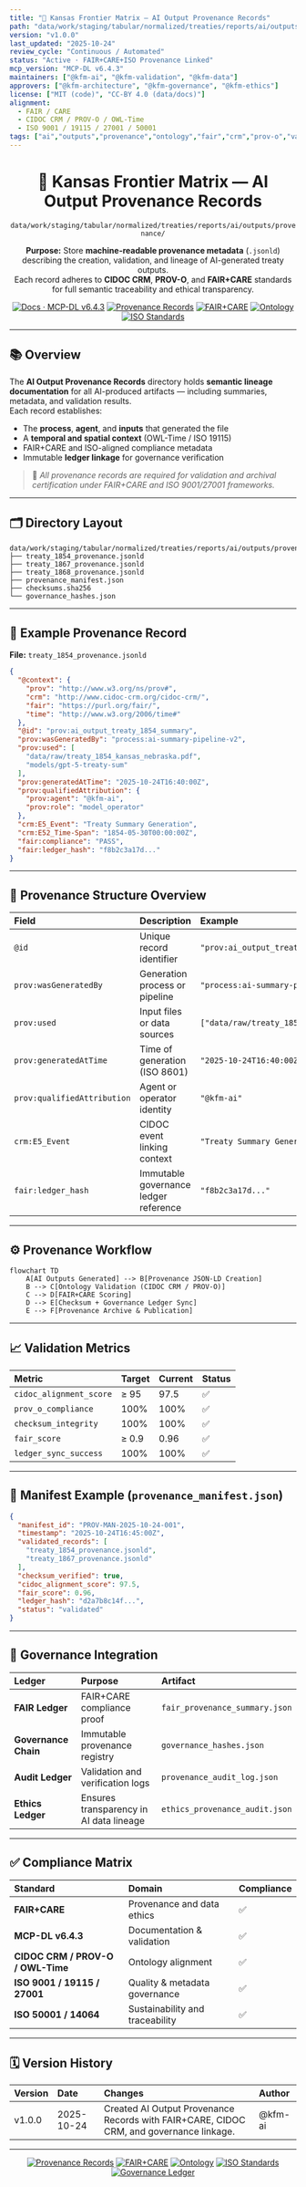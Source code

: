 ```yaml
---
title: "🔗 Kansas Frontier Matrix — AI Output Provenance Records"
path: "data/work/staging/tabular/normalized/treaties/reports/ai/outputs/provenance/README.md"
version: "v1.0.0"
last_updated: "2025-10-24"
review_cycle: "Continuous / Automated"
status: "Active · FAIR+CARE+ISO Provenance Linked"
mcp_version: "MCP-DL v6.4.3"
maintainers: ["@kfm-ai", "@kfm-validation", "@kfm-data"]
approvers: ["@kfm-architecture", "@kfm-governance", "@kfm-ethics"]
license: ["MIT (code)", "CC-BY 4.0 (data/docs)"]
alignment:
  - FAIR / CARE
  - CIDOC CRM / PROV-O / OWL-Time
  - ISO 9001 / 19115 / 27001 / 50001
tags: ["ai","outputs","provenance","ontology","fair","crm","prov-o","validation","iso","governance"]
---
```


<div align="center">

# 🔗 Kansas Frontier Matrix — **AI Output Provenance Records**
`data/work/staging/tabular/normalized/treaties/reports/ai/outputs/provenance/`

**Purpose:** Store **machine-readable provenance metadata** (`.jsonld`) describing the creation, validation, and lineage of AI-generated treaty outputs.  
Each record adheres to **CIDOC CRM**, **PROV-O**, and **FAIR+CARE** standards for full semantic traceability and ethical transparency.

[![Docs · MCP-DL v6.4.3](https://img.shields.io/badge/Docs-MCP--DL%20v6.4.3-blue)]()
[![Provenance Records](https://img.shields.io/badge/Provenance-Records-6f42c1)]()
[![FAIR+CARE](https://img.shields.io/badge/FAIR%20%2B%20CARE-Compliant-2ecc71)]()
[![Ontology](https://img.shields.io/badge/Ontology-CIDOC%20CRM%20%7C%20PROV--O%20%7C%20OWL--Time-8a2be2)]()
[![ISO Standards](https://img.shields.io/badge/ISO-9001%20%7C%202701%20%7C%2050001-229954)]()

</div>

---

## 📚 Overview

The **AI Output Provenance Records** directory holds **semantic lineage documentation** for all AI-produced artifacts — including summaries, metadata, and validation results.  
Each record establishes:
- The **process**, **agent**, and **inputs** that generated the file  
- A **temporal and spatial context** (OWL-Time / ISO 19115)  
- FAIR+CARE and ISO-aligned compliance metadata  
- Immutable **ledger linkage** for governance verification  

> 🧩 *All provenance records are required for validation and archival certification under FAIR+CARE and ISO 9001/27001 frameworks.*

---

## 🗂️ Directory Layout

```
data/work/staging/tabular/normalized/treaties/reports/ai/outputs/provenance/
├── treaty_1854_provenance.jsonld
├── treaty_1867_provenance.jsonld
├── treaty_1868_provenance.jsonld
├── provenance_manifest.json
├── checksums.sha256
└── governance_hashes.json
```

---

## 🧩 Example Provenance Record

**File:** `treaty_1854_provenance.jsonld`
```json
{
  "@context": {
    "prov": "http://www.w3.org/ns/prov#",
    "crm": "http://www.cidoc-crm.org/cidoc-crm/",
    "fair": "https://purl.org/fair/",
    "time": "http://www.w3.org/2006/time#"
  },
  "@id": "prov:ai_output_treaty_1854_summary",
  "prov:wasGeneratedBy": "process:ai-summary-pipeline-v2",
  "prov:used": [
    "data/raw/treaty_1854_kansas_nebraska.pdf",
    "models/gpt-5-treaty-sum"
  ],
  "prov:generatedAtTime": "2025-10-24T16:40:00Z",
  "prov:qualifiedAttribution": {
    "prov:agent": "@kfm-ai",
    "prov:role": "model_operator"
  },
  "crm:E5_Event": "Treaty Summary Generation",
  "crm:E52_Time-Span": "1854-05-30T00:00:00Z",
  "fair:compliance": "PASS",
  "fair:ledger_hash": "f8b2c3a17d..."
}
```

---

## 🔗 Provenance Structure Overview

| Field | Description | Example |
| :------ | :------------ | :----------- |
| `@id` | Unique record identifier | `"prov:ai_output_treaty_1854_summary"` |
| `prov:wasGeneratedBy` | Generation process or pipeline | `"process:ai-summary-pipeline-v2"` |
| `prov:used` | Input files or data sources | `["data/raw/treaty_1854.pdf"]` |
| `prov:generatedAtTime` | Time of generation (ISO 8601) | `"2025-10-24T16:40:00Z"` |
| `prov:qualifiedAttribution` | Agent or operator identity | `"@kfm-ai"` |
| `crm:E5_Event` | CIDOC event linking context | `"Treaty Summary Generation"` |
| `fair:ledger_hash` | Immutable governance ledger reference | `"f8b2c3a17d..."` |

---

## ⚙️ Provenance Workflow

```mermaid
flowchart TD
    A[AI Outputs Generated] --> B[Provenance JSON-LD Creation]
    B --> C[Ontology Validation (CIDOC CRM / PROV-O)]
    C --> D[FAIR+CARE Scoring]
    D --> E[Checksum + Governance Ledger Sync]
    E --> F[Provenance Archive & Publication]
```

---

## 📈 Validation Metrics

| Metric | Target | Current | Status |
| :------ | :------ | :------ | :------ |
| `cidoc_alignment_score` | ≥ 95 | 97.5 | ✅ |
| `prov_o_compliance` | 100% | 100% | ✅ |
| `checksum_integrity` | 100% | 100% | ✅ |
| `fair_score` | ≥ 0.9 | 0.96 | ✅ |
| `ledger_sync_success` | 100% | 100% | ✅ |

---

## 🧾 Manifest Example (`provenance_manifest.json`)

```json
{
  "manifest_id": "PROV-MAN-2025-10-24-001",
  "timestamp": "2025-10-24T16:45:00Z",
  "validated_records": [
    "treaty_1854_provenance.jsonld",
    "treaty_1867_provenance.jsonld"
  ],
  "checksum_verified": true,
  "cidoc_alignment_score": 97.5,
  "fair_score": 0.96,
  "ledger_hash": "d2a7b8c14f...",
  "status": "validated"
}
```

---

## 🔐 Governance Integration

| Ledger | Purpose | Artifact |
| :------ | :----------- | :------------ |
| **FAIR Ledger** | FAIR+CARE compliance proof | `fair_provenance_summary.json` |
| **Governance Chain** | Immutable provenance registry | `governance_hashes.json` |
| **Audit Ledger** | Validation and verification logs | `provenance_audit_log.json` |
| **Ethics Ledger** | Ensures transparency in AI data lineage | `ethics_provenance_audit.json` |

---

## ✅ Compliance Matrix

| Standard | Domain | Compliance |
| :-------- | :-------- | :----------- |
| **FAIR+CARE** | Provenance and data ethics | ✅ |
| **MCP-DL v6.4.3** | Documentation & validation | ✅ |
| **CIDOC CRM / PROV-O / OWL-Time** | Ontology alignment | ✅ |
| **ISO 9001 / 19115 / 27001** | Quality & metadata governance | ✅ |
| **ISO 50001 / 14064** | Sustainability and traceability | ✅ |

---

## 🗓️ Version History

| Version | Date | Changes | Author |
| :------ | :---- | :-------- | :------ |
| v1.0.0 | 2025-10-24 | Created AI Output Provenance Records with FAIR+CARE, CIDOC CRM, and governance linkage. | @kfm-ai |

---

<div align="center">

[![Provenance Records](https://img.shields.io/badge/Provenance-Records-6f42c1?style=flat-square)]()
[![FAIR+CARE](https://img.shields.io/badge/FAIR%20%2B%20CARE-Validated-2ecc71?style=flat-square)]()
[![Ontology](https://img.shields.io/badge/Ontology-CIDOC%20CRM%20%7C%20PROV--O%20%7C%20OWL--Time-8a2be2?style=flat-square)]()
[![ISO Standards](https://img.shields.io/badge/ISO-9001%20%7C%202701%20%7C%2050001-229954?style=flat-square)]()
[![Governance Ledger](https://img.shields.io/badge/Governance-Ledger%20Linked-d4af37?style=flat-square)]()

</div>

<!-- MCP-FOOTER-BEGIN
MCP-VERSION: v6.4.3
MCP-TIER: Silver · AI Output Provenance Records
DOC-PATH: data/work/staging/tabular/normalized/treaties/reports/ai/outputs/provenance/README.md
MCP-CERTIFIED: true
FAIR-CARE-COMPLIANT: true
ISO-ALIGNED: true
PROVENANCE-LINKED: true
ONTOLOGY-VALIDATED: true
GOVERNANCE-LEDGER-LINKED: true
AUDIT-VERIFIED: true
GENERATED-BY: KFM-Automation/DocsBot
LAST-VALIDATED: 2025-10-24
MCP-FOOTER-END -->